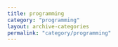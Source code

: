 ```yaml
---
title: programming
category: "programming"
layout: archive-categories
permalink: "category/programming"
---
```

